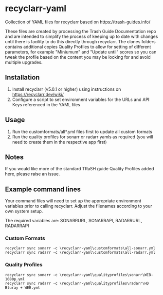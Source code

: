 # recyclarr-yaml
Collection of YAML files for recyclarr based on https://trash-guides.info/

These files are created by processing the Trash Guide Documentation repo and are intended to simplify the process of keeping up to date with changes until there is facility to do this directly through recyclarr. The clones folders contains additional copies Quality Profiles to allow for setting of different parameters, for example "Miniumum" and "Update until" scores so you can tweak the profile based on the content you may be looking for and avoid multiple upgrades.

## Installation
1) Install recyclarr (v5.0.1 or higher) using instructions on https://recyclarr.dev/wiki/
2) Configure a script to set environment variables for the URLs and API Keys referenced in the YAML files

## Usage
1) Run the customformats/all*.yml files first to update all custom formats
2) Run the quality profiles for sonarr or radarr yamls as required (you will need to create them in the respective app first)

## Notes
If you would like more of the standard TRaSH guide Quality Profiles added here, please raise an issue.

## Example command lines
Your command files will need to set up the appropriate environment variables prior to calling recyclarr. Adjust the filenames according to your own system setup.

The required variables are: SONARRURL, SONARRAPI, RADARRURL, RADARRAPI

### Custom Formats
```
recyclarr sync sonarr -c \recyclarr-yaml\customformats\all-sonarr.yml
recyclarr sync radarr -c \recyclarr-yaml\customformats\all-radarr.yml
```

### Quality Profiles
```
recyclarr sync sonarr -c \recyclarr-yaml\qualityprofiles\sonarr\WEB-1080p.yml
recyclarr sync radarr -c \recyclarr-yaml\qualityprofiles\radarr\HD Bluray + WEB.yml
```
